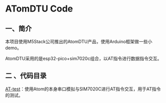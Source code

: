 # ATomDTU Code

## 一、简介

本项目使用M5Stack公司推出的AtomDTU产品，使用Arduino框架做一些小demo。

AtomDTU采用的是esp32-pico+sim7020c组合，以AT指令进行数据指令交互。

## 二 、代码目录

[AT-test](./AT-test/AT-test.ino)：使用Atom的本身串口模拟与SIM7020C进行AT指令交互，用于AT指令的测试。

